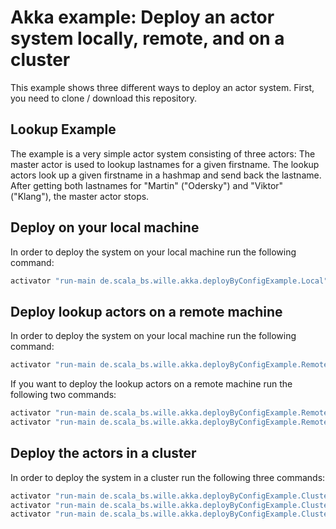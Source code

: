 # Akka example: Deploy an actor system locally, remote, and on a cluster

This example shows three different ways to deploy an actor system. First, you need to clone / download this repository.


## Lookup Example

The example is a very simple actor system consisting of three actors:
The master actor is used to lookup lastnames for a given firstname.
The lookup actors look up a given firstname in a hashmap and send back the lastname.
After getting both lastnames for "Martin" ("Odersky") and "Viktor" ("Klang"), the master actor stops.


## Deploy on your local machine

In order to deploy the system on your local machine run the following command:

```bash
activator "run-main de.scala_bs.wille.akka.deployByConfigExample.Local"
```


## Deploy lookup actors on a remote machine

In order to deploy the system on your local machine run the following command:

```bash
activator "run-main de.scala_bs.wille.akka.deployByConfigExample.Remote"
```

If you want to deploy the lookup actors on a remote machine run the following two commands:

```bash
activator "run-main de.scala_bs.wille.akka.deployByConfigExample.Remote Worker"
activator "run-main de.scala_bs.wille.akka.deployByConfigExample.Remote Master"
```


## Deploy the actors in a cluster

In order to deploy the system in a cluster run the following three commands:

```bash
activator "run-main de.scala_bs.wille.akka.deployByConfigExample.Clustering Worker 13371"
activator "run-main de.scala_bs.wille.akka.deployByConfigExample.Clustering Worker 13372"
activator "run-main de.scala_bs.wille.akka.deployByConfigExample.Clustering Master"
```